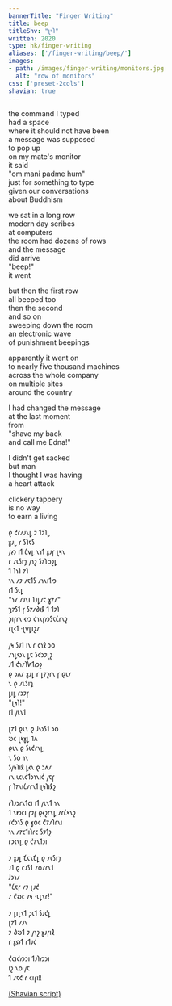 ```yaml
---
bannerTitle: "Finger Writing" 
title: beep
titleShv: "𐑚𐑰𐑐"
written: 2020
type: hk/finger-writing
aliases: ['/finger-writing/beep/']
images:
- path: /images/finger-writing/monitors.jpg 
  alt: "row of monitors"
css: ['preset-2cols']
shavian: true
---
```


<div class="latin">

the command I typed  
had a space  
where it should not have been  
a message was supposed  
to pop up  
on my mate's monitor  
it said  
"om mani padme hum"  
just for something to type  
given our conversations  
about Buddhism  


we sat in a long row  
modern day scribes  
at computers  
the room had dozens of rows  
and the message  
did arrive  
"beep!"  
it went  


but then the first row  
all beeped too  
then the second  
and so on  
sweeping down the room  
an electronic wave  
of punishment beepings  


apparently it went on  
to nearly five thousand machines  
across the whole company  
on multiple sites  
around the country  


I had changed the message  
at the last moment  
from  
"shave my back  
and call me Edna!"  


I didn't get sacked  
but man  
I thought I was having  
a heart attack  


clickery tappery  
is no way  
to earn a living  

</div>

<div class="shavian">

𐑞 𐑒𐑩𐑥𐑨𐑯𐑛 𐑲 𐑑𐑲𐑐𐑛  
𐑣𐑨𐑛 𐑩 𐑕𐑐𐑱𐑕  
𐑢𐑺 𐑦𐑑 𐑖𐑫𐑛 𐑯𐑪𐑑 𐑣𐑨𐑝 𐑚𐑰𐑯  
𐑩 𐑥𐑧𐑕𐑦𐑡 𐑢𐑪𐑟 𐑕𐑳𐑐𐑴𐑟𐑛  
𐑑 𐑐𐑪𐑐 𐑳𐑐  
𐑪𐑯 𐑥𐑲 𐑥𐑱𐑑𐑕 𐑥𐑪𐑯𐑦𐑑𐑼  
𐑦𐑑 𐑕𐑧𐑛  
"𐑪𐑥 𐑥𐑨𐑯𐑦 𐑐𐑨𐑛𐑥𐑱 𐑣𐑳𐑥"  
𐑡𐑳𐑕𐑑 𐑝 𐑕𐑳𐑥𐑔𐑦𐑙 𐑑 𐑑𐑲𐑐  
𐑜𐑦𐑝𐑩𐑯 𐑬𐑼 𐑒𐑪𐑯𐑝𐑼𐑕𐑱𐑖𐑩𐑯𐑟  
𐑩𐑚𐑬𐑑 ·𐑚𐑫𐑛𐑦𐑟𐑥

𐑢𐑰 𐑕𐑨𐑑 𐑦𐑯 𐑩 𐑤𐑪𐑙 𐑮𐑴  
𐑥𐑪𐑛𐑻𐑯 𐑛𐑱 𐑕𐑒𐑮𐑲𐑚𐑟  
𐑨𐑑 𐑒𐑪𐑥𐑐𐑿𐑑𐑼𐑟  
𐑞 𐑮𐑵𐑥 𐑣𐑨𐑛 𐑩 𐑛𐑳𐑟𐑩𐑯 𐑝 𐑞𐑧𐑥  
𐑯 𐑞 𐑥𐑧𐑕𐑦𐑡  
𐑛𐑦𐑛 𐑩𐑮𐑲𐑝  
"𐑚𐑰𐑐!"  
𐑦𐑑 𐑢𐑧𐑯𐑑

𐑚𐑳𐑑 𐑞𐑧𐑯 𐑞 𐑓𐑻𐑕𐑑 𐑮𐑴  
𐑹𐑤 𐑚𐑰𐑣𐑛 𐑑𐑵  
𐑞𐑧𐑯 𐑞 𐑕𐑧𐑒𐑩𐑯𐑛  
𐑯 𐑕𐑴 𐑪𐑯  
𐑕𐑢𐑰𐑐𐑦𐑙 𐑛𐑬𐑯 𐑞 𐑮𐑵𐑥  
𐑩𐑯 𐑧𐑤𐑧𐑒𐑑𐑮𐑪𐑯𐑦𐑒 𐑢𐑱𐑝  
𐑝 𐑐𐑳𐑯𐑦𐑖𐑥𐑩𐑯𐑑 𐑚𐑰𐑐𐑦𐑙𐑟

𐑩𐑐𐑨𐑮𐑩𐑯𐑑𐑤𐑦 𐑦𐑑 𐑢𐑧𐑯𐑑 𐑪𐑯  
𐑑 𐑯𐑽𐑤𐑦 𐑝𐑲𐑝 𐑞𐑬𐑟𐑩𐑯𐑛 𐑥𐑩𐑖𐑰𐑯𐑟  
𐑩𐑒𐑮𐑪𐑕 𐑞 𐑣𐑴𐑤 𐑒𐑳𐑥𐑐𐑩𐑯𐑦  
𐑪𐑯 𐑥𐑳𐑤𐑑𐑦𐑐𐑩𐑤 𐑕𐑲𐑑𐑟  
𐑩𐑮𐑬𐑯𐑛 𐑞 𐑒𐑳𐑯𐑑𐑮𐑦

𐑲 𐑣𐑨𐑛 𐑗𐑱𐑯𐑗𐑛 𐑞 𐑥𐑧𐑕𐑦𐑡  
𐑨𐑑 𐑞 𐑤𐑨𐑕𐑑 𐑥𐑴𐑥𐑩𐑯𐑑  
𐑓𐑮𐑪𐑥  
"𐑖𐑱𐑝 𐑥𐑲 𐑚𐑨𐑒  
𐑥 𐑒𐑹𐑤 𐑥𐑰 ·𐑧𐑛𐑯𐑩!"

𐑲 𐑛𐑦𐑛𐑯𐑑 𐑜𐑧𐑑 𐑕𐑨𐑒𐑛  
𐑚𐑳𐑑 𐑥𐑨𐑯  
𐑲 𐑔𐑹𐑑 𐑲 𐑢𐑪𐑟 𐑣𐑨𐑝𐑦𐑙  
𐑩 𐑣𐑸𐑑 𐑩𐑑𐑨𐑒

𐑒𐑤𐑦𐑒𐑼𐑮𐑦 𐑑𐑨𐑐𐑼𐑮𐑦  
𐑦𐑟 𐑯𐑴 𐑢𐑱  
𐑑 𐑥𐑱𐑒 𐑩 𐑤𐑦𐑝𐑦𐑙

[(Shavian script)](/shavian/intro)

</div>
